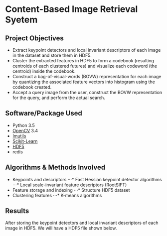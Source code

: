 # Content-Based Image Retrieval Syetem
## Project Objectives
* Extract keypoint detectors and local invariant descriptors of each image in the dataset and store them in HDF5.
* Cluster the extracted features in HDF5 to form a codebook (resulting centroids of each clustered futures) and visualize each codeword (the centroid) inside the codebook.
* Construct a bag-of-visual-words (BOVW) representation for each image by quantizing the associated feature vectors into histogram using the codebook created.
* Accept a query image from the user, construct the BOVW representation for the query, and perform the actual search.

## Software/Package Used
* Python 3.5
* [OpenCV](https://docs.opencv.org/3.4.1/) 3.4
* [Imutils](https://github.com/jrosebr1/imutils)
* [Scikit-Learn](http://scikit-learn.org/stable/)
* [HDF5](https://www.h5py.org/)
* redis

## Algorithms & Methods Involved
* Keypoints and descriptors
⋅⋅⋅* Fast Hessian keypoint detector algorithms
⋅⋅⋅* Local scale-invariant feature descriptors (RootSIFT)
* Feature storage and indexing
⋅⋅⋅* Structure HDF5 dataset
* Clustering features
⋅⋅⋅* K-means algorithms

## Results
After storing the keypoint detectors and local invariant descriptors of each image in HDF5. We will have a HDF5 file shown below.
